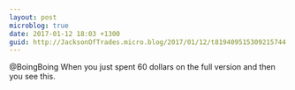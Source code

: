 ```yaml
---
layout: post
microblog: true
date: 2017-01-12 18:03 +1300
guid: http://JacksonOfTrades.micro.blog/2017/01/12/t819409515309215744.html
---
```

@BoingBoing When you just spent 60 dollars on the full version and then you see this.
